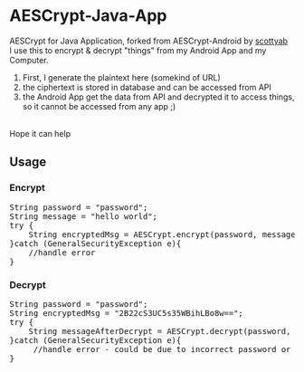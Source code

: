 # AESCrypt-Java-App
AESCrypt for Java Application, forked from AESCrypt-Android by <a href="https://github.com/code-assassin/AESCrypt-Android">scottyab</a>
<br/>I use this to encrypt & decrypt "things" from my Android App and my Computer.
<ol>
<li>First, I generate the plaintext here (somekind of URL)</li> 
<li>the ciphertext is stored in database and can be accessed from API</li>
<li>the Android App get the data from API and decrypted it to access things, so it cannot be accessed from any app ;)</li>
</ol>
<br/>Hope it can help 
<h2>Usage</h2>
<h3>Encrypt</h3>
<pre>String password = "password";
String message = "hello world";	
try {
    String encryptedMsg = AESCrypt.encrypt(password, message);
}catch (GeneralSecurityException e){
    //handle error
}</pre>
<h3>Decrypt</h3>
<pre>String password = "password"; 
String encryptedMsg = "2B22cS3UC5s35WBihLBo8w==";
try {
    String messageAfterDecrypt = AESCrypt.decrypt(password, encryptedMsg);
}catch (GeneralSecurityException e){
     //handle error - could be due to incorrect password or tampered encryptedMsg
}</pre>
